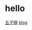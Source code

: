# hello 

[五子棋](https://HugueLiu.github.io/gobang.html)
[blog](https://HugueLiu.github.io/tree/master/blog/2018-11-15/ubuntu16.04_recovering_journal.md)